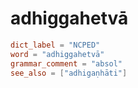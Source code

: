# adhiggahetvā

``` toml
dict_label = "NCPED"
word = "adhiggahetvā"
grammar_comment = "absol"
see_also = ["adhigaṇhāti"]
```

